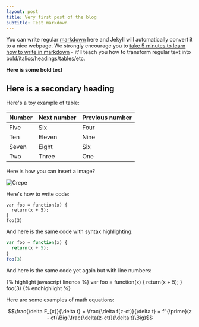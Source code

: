 ```yaml
---
layout: post
title: Very first post of the blog
subtitle: Test markdown
---
```


You can write regular [markdown](http://markdowntutorial.com/) here and Jekyll will automatically convert it to a nice webpage.  We strongly encourage you to [take 5 minutes to learn how to write in markdown](http://markdowntutorial.com/) - it'll teach you how to transform regular text into bold/italics/headings/tables/etc.

**Here is some bold text**

## Here is a secondary heading

Here's a toy example of table:
 
| Number | Next number | Previous number |
| :------ |:--- | :--- |
| Five | Six | Four |
| Ten | Eleven | Nine |
| Seven | Eight | Six |
| Two | Three | One |
 

Here is how you can insert a image?

![Crepe](http://s3-media3.fl.yelpcdn.com/bphoto/cQ1Yoa75m2yUFFbY2xwuqw/348s.jpg)

Here's how to write code:

~~~
var foo = function(x) {
  return(x + 5);
}
foo(3)
~~~

And here is the same code with syntax highlighting:

```javascript
var foo = function(x) {
  return(x + 5);
}
foo(3)
```

And here is the same code yet again but with line numbers:

{% highlight javascript linenos %}
var foo = function(x) {
  return(x + 5);
}
foo(3)
{% endhighlight %}

Here are some examples of math equations:

$$\frac{\delta E_{x}}{\delta t} = \frac{\delta f(z-ct)}{\delta t} = f^{\prime}(z - ct)\Big(\frac{\delta(z-ct)}{\delta t}\Big)$$
